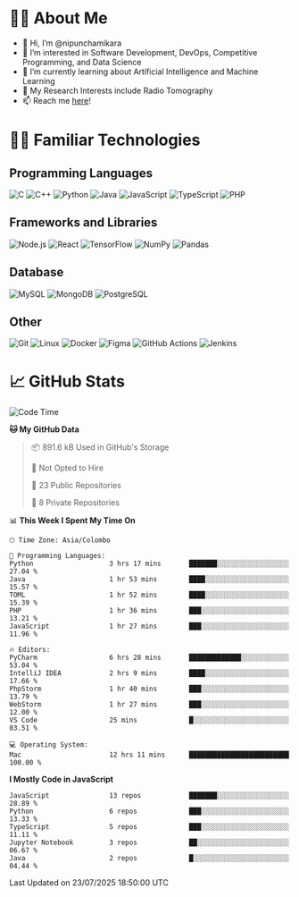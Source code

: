 # 🙋‍♂️ About Me
- 👋 Hi, I’m @nipunchamikara
- 👀 I’m interested in Software Development, DevOps, Competitive Programming, and Data Science
- 🌱 I’m currently learning about Artificial Intelligence and Machine Learning
- 📜 My Research Interests include Radio Tomography
- 📫 Reach me [here](mailto:nipunchamikara@yahoo.com)!

# 👨‍💻 Familiar Technologies

## Programming Languages
![C](https://img.icons8.com/color/48/000000/c-programming.png "C")
![C++](https://img.icons8.com/color/48/000000/c-plus-plus-logo.png "C++")
![Python](https://img.icons8.com/color/48/000000/python.png "Python")
![Java](https://img.icons8.com/color/48/000000/java-coffee-cup-logo.png "Java")
![JavaScript](https://img.icons8.com/color/48/000000/javascript.png "JavaScript")
![TypeScript](https://img.icons8.com/color/48/000000/typescript.png "TypeScript")
![PHP](https://img.icons8.com/officel/48/000000/php-logo.png "PHP")

## Frameworks and Libraries
![Node.js](https://img.icons8.com/color/48/000000/nodejs.png "Node.js")
![React](https://img.icons8.com/officel/48/000000/react.png "React")
![TensorFlow](https://img.icons8.com/color/48/000000/tensorflow.png "TensorFlow")
![NumPy](https://img.icons8.com/color/48/000000/numpy.png "NumPy")
![Pandas](https://img.icons8.com/color/48/000000/pandas.png "Pandas")

## Database
![MySQL](https://img.icons8.com/color/48/000000/mysql-logo.png "MySQL")
![MongoDB](https://img.icons8.com/color/48/000000/mongodb.png "MongoDB")
![PostgreSQL](https://img.icons8.com/color/48/000000/postgreesql.png "PostgreSQL")

## Other
![Git](https://img.icons8.com/color/48/000000/git.png "Git")
![Linux](https://img.icons8.com/color/48/000000/linux.png "Linux")
![Docker](https://img.icons8.com/color/48/000000/docker.png "Docker")
![Figma](https://img.icons8.com/color/48/000000/figma.png "Figma")
![GitHub Actions](https://img.icons8.com/color/48/000000/github.png "GitHub Actions")
![Jenkins](https://img.icons8.com/color/48/000000/jenkins.png "Jenkins")

# 📈 GitHub Stats

<!--START_SECTION:waka-->
![Code Time](http://img.shields.io/badge/Code%20Time-1%2C740%20hrs%2053%20mins-blue)

**🐱 My GitHub Data** 

> 📦 891.6 kB Used in GitHub's Storage 
 > 
> 🚫 Not Opted to Hire
 > 
> 📜 23 Public Repositories 
 > 
> 🔑 8 Private Repositories 
 > 
📊 **This Week I Spent My Time On** 

```text
🕑︎ Time Zone: Asia/Colombo

💬 Programming Languages: 
Python                   3 hrs 17 mins       ███████░░░░░░░░░░░░░░░░░░   27.04 % 
Java                     1 hr 53 mins        ████░░░░░░░░░░░░░░░░░░░░░   15.57 % 
TOML                     1 hr 52 mins        ████░░░░░░░░░░░░░░░░░░░░░   15.39 % 
PHP                      1 hr 36 mins        ███░░░░░░░░░░░░░░░░░░░░░░   13.21 % 
JavaScript               1 hr 27 mins        ███░░░░░░░░░░░░░░░░░░░░░░   11.96 % 

🔥 Editors: 
PyCharm                  6 hrs 28 mins       █████████████░░░░░░░░░░░░   53.04 % 
IntelliJ IDEA            2 hrs 9 mins        ████░░░░░░░░░░░░░░░░░░░░░   17.66 % 
PhpStorm                 1 hr 40 mins        ███░░░░░░░░░░░░░░░░░░░░░░   13.79 % 
WebStorm                 1 hr 27 mins        ███░░░░░░░░░░░░░░░░░░░░░░   12.00 % 
VS Code                  25 mins             █░░░░░░░░░░░░░░░░░░░░░░░░   03.51 % 

💻 Operating System: 
Mac                      12 hrs 11 mins      █████████████████████████   100.00 % 
```

**I Mostly Code in JavaScript** 

```text
JavaScript               13 repos            ███████░░░░░░░░░░░░░░░░░░   28.89 % 
Python                   6 repos             ███░░░░░░░░░░░░░░░░░░░░░░   13.33 % 
TypeScript               5 repos             ███░░░░░░░░░░░░░░░░░░░░░░   11.11 % 
Jupyter Notebook         3 repos             ██░░░░░░░░░░░░░░░░░░░░░░░   06.67 % 
Java                     2 repos             █░░░░░░░░░░░░░░░░░░░░░░░░   04.44 % 
```




 Last Updated on 23/07/2025 18:50:00 UTC
<!--END_SECTION:waka-->

